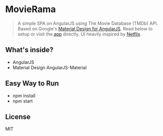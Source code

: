 # MovieRama
> A simple SPA on AngularJS using The Movie Database (TMDb) API. Based on Google's [Material Design for AngularJS](https://material.angularjs.org/latest/). Read below to setup or visit the [app](https://almpertis.github.io) directly. UI heavily inspired by [Netflix](https://www.netflix.com/).

## What's inside?
* AngularJS
* Material Design AngularJS-Material


## Easy Way to Run
- npm install
- npm start


## License
MIT
